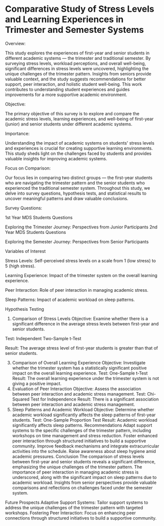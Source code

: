 # Comparative Study of Stress Levels and Learning Experiences in Trimester and Semester Systems

Overview:


This study explores the experiences of first-year and senior students in different academic systems — the trimester and traditional semester. By surveying stress levels, workload perceptions, and overall well-being, significant differences in stress levels were uncovered, highlighting the unique challenges of the trimester pattern. Insights from seniors provide valuable context, and the study suggests recommendations for better support, peer interaction, and holistic student well-being. This work contributes to understanding student experiences and guides improvements for a more supportive academic environment.

Objective:


The primary objective of this survey is to explore and compare the academic stress levels, learning experiences, and well-being of first-year (junior) and senior students under different academic systems.

Importance:


Understanding the impact of academic systems on students' stress levels and experiences is crucial for creating supportive learning environments. This study sheds light on the challenges faced by students and provides valuable insights for improving academic systems.

Focus on Comparison:


Our focus lies in comparing two distinct groups — the first-year students who are navigating the trimester pattern and the senior students who experienced the traditional semester system. Throughout this study, we delve into survey questions, hypothesis tests, and statistical results to uncover meaningful patterns and draw valuable conclusions.

Survey Questions:


1st Year MDS Students Questions


Exploring the Trimester Journey: Perspectives from Junior Participants
2nd Year MDS Students Questions


Exploring the Semester Journey: Perspectives from Senior Participants


Variables of Interest


Stress Levels: Self-perceived stress levels on a scale from 1 (low stress) to 5 (high stress).

Learning Experience: Impact of the trimester system on the overall learning experience.

Peer Interaction: Role of peer interaction in managing academic stress.

Sleep Patterns: Impact of academic workload on sleep patterns.

Hypothesis Testing


1. Comparison of Stress Levels
Objective: Examine whether there is a significant difference in the average stress levels between first-year and senior students.

Test: Independent Two-Sample t-Test

Result: The average stress level of first-year students is greater than that of senior students.

3. Comparison of Overall Learning Experience
Objective: Investigate whether the trimester system has a statistically significant positive impact on the overall learning experience.
Test: One-Sample t-Test
Result: The overall learning experience under the trimester system is not giving a positive impact.
4. Evaluation of Peer Interaction
Objective: Assess the association between peer interaction and academic stress management.
Test: Chi-Squared Test for Independence
Result: There is a significant association between peer interaction and academic stress management.
5. Sleep Patterns and Academic Workload
Objective: Determine whether academic workload significantly affects the sleep patterns of first-year students.
Test: One-Sample Proportion Test
Result: Academic workload significantly affects sleep patterns.
Recommendations
Adapt support systems to the specific challenges of the trimester pattern, including workshops on time management and stress reduction.
Foster enhanced peer interaction through structured initiatives to build a supportive community.
Improve feedback mechanisms and integrate extracurricular activities into the schedule.
Raise awareness about sleep hygiene amid academic pressures.
Conclusion
The comparison of stress levels between first-year and senior students reveals a significant difference, emphasizing the unique challenges of the trimester pattern. The importance of peer interaction in managing academic stress is underscored, along with the significant impact on sleep patterns due to academic workload. Insights from senior perspectives provide valuable comparisons and reflections on challenges faced under the semester system.

Future Prospects
Adaptive Support Systems: Tailor support systems to address the unique challenges of the trimester pattern with targeted workshops.
Fostering Peer Interaction: Focus on enhancing peer connections through structured initiatives to build a supportive community.
